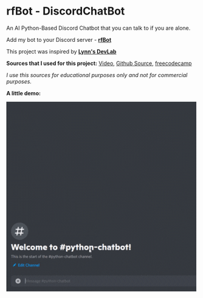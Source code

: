 <h1>rfBot - DiscordChatBot</h1>

An AI Python-Based Discord Chatbot that you can talk to if you are alone. 

Add my bot to your Discord server - <b>[rfBot](https://discord.com/api/oauth2/authorize?client_id=890168520883699722&amp;permissions=2048&amp;scope=bot)</b>

This project was inspired by <b>[Lynn's DevLab](https://www.youtube.com/channel/UCZ2MeG5jTIqgzEMiByrIzsw)</b>

<b>Sources that I used for this project:</b> [Video](https://youtu.be/UjDpW_SOrlw), [Github Source](https://github.com/RuolinZheng08/twewy-discord-chatbot), [freecodecamp](https://www.freecodecamp.org/news/create-a-discord-bot-with-python/)
  
<i>I use this sources for educational purposes only and not for commercial purposes.</i>

<b>A little demo:</b>

<img src="demo.gif" width="500px" height="500px"/>
